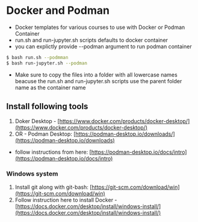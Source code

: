 # Docker and Podman

- Docker templates for various courses to use with Docker or Podman Container
- run.sh and run-jupyter.sh scripts defaults to docker container
- you can explictly provide --podman argument to run podman container

```bash
$ bash run.sh --podmman
$ bash run-jupyter.sh --podman
```

- Make sure to copy the files into a folder with all lowercase names beacuse the run.sh and run-jupyter.sh scripts use the parent folder name as the container name

## Install following tools

1. Doker Desktop - [https://www.docker.com/products/docker-desktop/](https://www.docker.com/products/docker-desktop/)
2. OR - Podman Desktop: [https://podman-desktop.io/downloads/](https://podman-desktop.io/downloads)
  - follow instructions from here: [https://podman-desktop.io/docs/intro](https://podman-desktop.io/docs/intro)

### Windows system

1. Install git along with git-bash: [https://git-scm.com/download/win](https://git-scm.com/download/win)
2. Follow instruction here to install Docker - [https://docs.docker.com/desktop/install/windows-install/](https://docs.docker.com/desktop/install/windows-install/)

